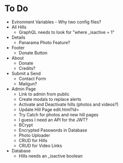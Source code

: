# To Do
- Evironment Variables - Why two config files?
- All Hills
    - GraphQL needs to look for "where _isactive = 1"
- Details
    - Panarama Photo Feature?
- Footer
    - Donate Button
- About
    - Donate
    - Credits?
- Submit a Send
    - Contact Form
    - Mailgun?
- Admin Page
    - Link to admin from public
    - Create modals to replace alerts
    - Activate and Deactivate hills (photos and videos?)
    - Update Hill Page edit.html?id=
    - Try Catch for photos and new hill pages
    - I guess I need an API for the JWT?
    - BCrypt
    - Encrypted Passwords in Database
    - Photo Uploader
    - CRUD for Hills
    - CRUD for Video Links
- Database
    - Hills needs an _isactive boolean